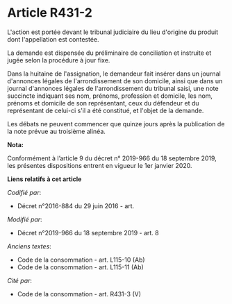 # Article R431-2

L'action est portée devant le   tribunal judiciaire du lieu d'origine du produit dont l'appellation est contestée. 

La demande est dispensée du préliminaire de conciliation et instruite et jugée selon la procédure à jour fixe. 

Dans la huitaine de l'assignation, le demandeur fait insérer dans un journal d'annonces légales de l'arrondissement de son
domicile, ainsi que dans un journal d'annonces légales de l'arrondissement du tribunal saisi, une note succincte indiquant
ses nom, prénoms, profession et domicile, les nom, prénoms et domicile de son représentant, ceux du défendeur et du
représentant de celui-ci s'il a été constitué, et l'objet de la demande. 

Les débats ne peuvent commencer que quinze jours après la publication de la note prévue au troisième alinéa.

**Nota:**

Conformément à l’article 9 du décret n° 2019-966 du 18 septembre 2019, les présentes dispositions entrent en vigueur le 1er
janvier 2020.

**Liens relatifs à cet article**

_Codifié par_:

  - Décret n°2016-884 du 29 juin 2016 - art.

_Modifié par_:

  - Décret n°2019-966 du 18 septembre 2019 - art. 8

_Anciens textes_:

  - Code de la consommation - art. L115-10 (Ab)
  - Code de la consommation - art. L115-11 (Ab)

_Cité par_:

  - Code de la consommation - art. R431-3 (V)
